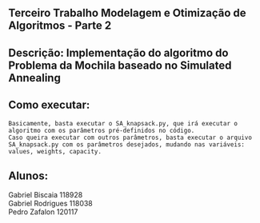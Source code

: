 ## Terceiro Trabalho Modelagem e Otimização de Algoritmos - Parte 2

## Descrição: Implementação do algoritmo do Problema da Mochila baseado no Simulated Annealing

## Como executar:

    Basicamente, basta executar o SA_knapsack.py, que irá executar o algoritmo com os parâmetros pré-definidos no código.  
    Caso queira executar com outros parâmetros, basta executar o arquivo SA_knapsack.py com os parâmetros desejados, mudando nas variáveis: values, weights, capacity.  

## Alunos:

Gabriel Biscaia 118928  
Gabriel Rodrigues 118038  
Pedro Zafalon 120117  
